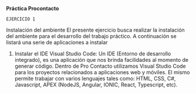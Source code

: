 **Práctica Procontacto**



    EJERCICIO 1
Instalación del ambiente
El presente ejercicio busca realizar la instalación del ambiente para el desarrollo del trabajo práctico. A continuación se listará una serie de aplicaciones a instalar

1.	Instalar el IDE Visual Studio Code: Un IDE (Entorno de desarrollo integrado), es una aplicación que nos brinda facilidades al momento de generar código. Dentro de Pro Contacto utilizamos Visual Studio Code para los proyectos relacionados a aplicaciones web y móviles. El mismo permite trabajar con varios lenguajes tales como: HTML, CSS, C#, Javascript, APEX (NodeJS, Angular, IONIC, React, Typescript, etc).

